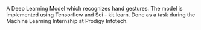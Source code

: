 A Deep Learning Model which recognizes hand gestures. The model is implemented using Tensorflow and Sci - kit learn. Done as a task during the Machine Learning Internship at Prodigy Infotech.
